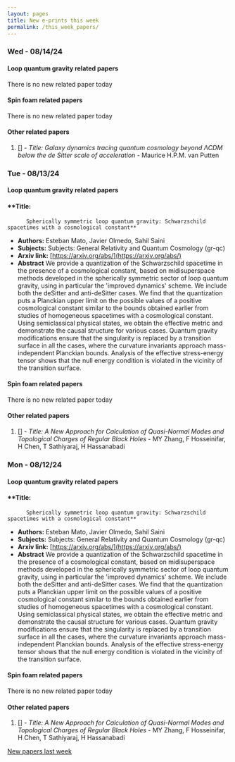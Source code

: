 ```yaml
---
layout: pages
title: New e-prints this week
permalink: /this_week_papers/
---
```




### Wed - 08/14/24

#### Loop quantum gravity related papers

There is no new related paper today 

#### Spin foam related papers

There is no new related paper today 



#### Other related papers

1. [[]](https://arxiv.org/abs/) - *Title:
          Galaxy dynamics tracing quantum cosmology beyond $\Lambda$CDM below the de Sitter scale of acceleration* - Maurice H.P.M. van Putten



### Tue - 08/13/24

#### Loop quantum gravity related papers

#### **Title:
          Spherically symmetric loop quantum gravity: Schwarzschild spacetimes with a cosmological constant**
 - **Authors:** Esteban Mato, Javier Olmedo, Sahil Saini
 - **Subjects:** Subjects:
General Relativity and Quantum Cosmology (gr-qc)
 - **Arxiv link:** [https://arxiv.org/abs/](https://arxiv.org/abs/)
 - **Abstract**
 We provide a quantization of the Schwarzschild spacetime in the presence of a cosmological constant, based on midisuperspace methods developed in the spherically symmetric sector of loop quantum gravity, using in particular the 'improved dynamics' scheme. We include both the deSitter and anti-deSitter cases. We find that the quantization puts a Planckian upper limit on the possible values of a positive cosmological constant similar to the bounds obtained earlier from studies of homogeneous spacetimes with a cosmological constant. Using semiclassical physical states, we obtain the effective metric and demonstrate the causal structure for various cases. Quantum gravity modifications ensure that the singularity is replaced by a transition surface in all the cases, where the curvature invariants approach mass-independent Planckian bounds. Analysis of the effective stress-energy tensor shows that the null energy condition is violated in the vicinity of the transition surface. 

#### Spin foam related papers

There is no new related paper today 



#### Other related papers

1. [[]](https://arxiv.org/abs/) - *Title:
          A New Approach for Calculation of Quasi-Normal Modes and Topological Charges of Regular Black Holes* - MY Zhang, F Hosseinifar, H Chen, T Sathiyaraj, H Hassanabadi



### Mon - 08/12/24

#### Loop quantum gravity related papers

#### **Title:
          Spherically symmetric loop quantum gravity: Schwarzschild spacetimes with a cosmological constant**
 - **Authors:** Esteban Mato, Javier Olmedo, Sahil Saini
 - **Subjects:** Subjects:
General Relativity and Quantum Cosmology (gr-qc)
 - **Arxiv link:** [https://arxiv.org/abs/](https://arxiv.org/abs/)
 - **Abstract**
 We provide a quantization of the Schwarzschild spacetime in the presence of a cosmological constant, based on midisuperspace methods developed in the spherically symmetric sector of loop quantum gravity, using in particular the 'improved dynamics' scheme. We include both the deSitter and anti-deSitter cases. We find that the quantization puts a Planckian upper limit on the possible values of a positive cosmological constant similar to the bounds obtained earlier from studies of homogeneous spacetimes with a cosmological constant. Using semiclassical physical states, we obtain the effective metric and demonstrate the causal structure for various cases. Quantum gravity modifications ensure that the singularity is replaced by a transition surface in all the cases, where the curvature invariants approach mass-independent Planckian bounds. Analysis of the effective stress-energy tensor shows that the null energy condition is violated in the vicinity of the transition surface. 

#### Spin foam related papers

There is no new related paper today 



#### Other related papers

1. [[]](https://arxiv.org/abs/) - *Title:
          A New Approach for Calculation of Quasi-Normal Modes and Topological Charges of Regular Black Holes* - MY Zhang, F Hosseinifar, H Chen, T Sathiyaraj, H Hassanabadi






[New papers last week]({{site.url}}/archived/weekly/pre-prints/2024/08/12/archived_weekly_papers.html)